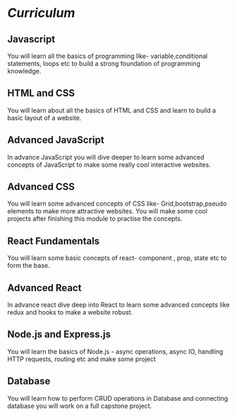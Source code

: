 # ***Curriculum***

## Javascript

You will learn all the basics of programming like- variable,conditional statements, loops etc to build a strong foundation of programming knowledge.

## HTML and CSS

You will learn about all the basics of HTML and CSS and learn to build a basic layout of a website.

## Advanced JavaScript

In advance JavaScript you will dive deeper to learn some advanced concepts of JavaScript to make some really cool interactive websites.

## Advanced CSS

You will learn some advanced concepts of CSS like- Grid,bootstrap,pseudo elements to make more attractive websites. You will make some cool projects after finishing this module to practise the concepts.

## React Fundamentals 

You will learn some basic concepts of react- component , prop, state etc to form the base.

## Advanced React

In advance react dive deep into React to learn some advanced concepts like redux and hooks to make a website robust.

## Node.js and Express.js
You will learn the basics of Node.js - async operations, async IO, handling HTTP requests, routing etc and make some project

## Database
You will learn how to perform CRUD operations in Database and connecting database you will work on a full capstone project.
